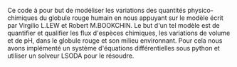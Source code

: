 Ce code à pour but de modéliser les variations des quantités physico-chimiques du globule rouge humain en nous appuyant sur le modèle écrit par Virgilio L.LEW et Robert M.BOOKCHIN. Le but d'un tel modèle est de quantifier et qualifier les flux d'espèces chimiques, les variations de volume et de pH, dans le globule rouge et son milieu environnant. Pour cela nous avons implémenté un système d'équations différentielles sous python et utiliser un solveur LSODA pour le résoudre.

